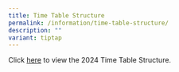 ```yaml
---
title: Time Table Structure
permalink: /information/time-table-structure/
description: ""
variant: tiptap
---
```

<p>Click&nbsp;<a href="/files/Information/Time Table Structure/Time_Table_Structure_2024.pdf" rel="noopener noreferrer nofollow" target="_blank">here</a>&nbsp;to view the 2024 Time Table Structure.</p>
